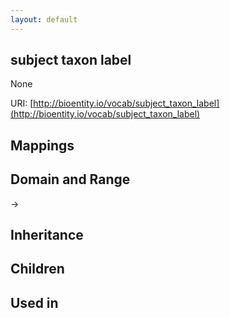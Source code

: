 ```yaml
---
layout: default
---
```


## subject taxon label


None

URI: [http://bioentity.io/vocab/subject_taxon_label](http://bioentity.io/vocab/subject_taxon_label)
## Mappings


## Domain and Range

 -> 

## Inheritance


## Children


## Used in

